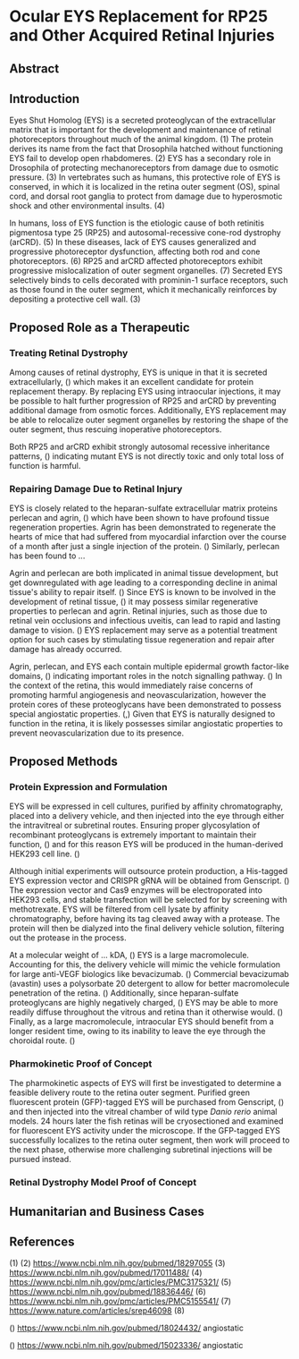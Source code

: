 # Ocular EYS Replacement for RP25 and Other Acquired Retinal Injuries

## Abstract

## Introduction

Eyes Shut Homolog (EYS) is a secreted proteoglycan of the extracellular matrix that is important for the development and maintenance of retinal photoreceptors throughout much of the animal kingdom. (1) The protein derives its name from the fact that Drosophila hatched without functioning EYS fail to develop open rhabdomeres. (2) EYS has a secondary role in Drosophila of protecting mechanoreceptors from damage due to osmotic pressure. (3) In vertebrates such as humans, this protective role of EYS is conserved, in which it is localized in the retina outer segment (OS), spinal cord, and dorsal root ganglia to protect from damage due to hyperosmotic shock and other environmental insults. (4)

In humans, loss of EYS function is the etiologic cause of both retinitis pigmentosa type 25 (RP25) and autosomal-recessive cone-rod dystrophy (arCRD). (5) In these diseases, lack of EYS causes generalized and progressive photoreceptor dysfunction, affecting both rod and cone photoreceptors. (6) RP25 and arCRD affected photoreceptors exhibit progressive mislocalization of outer segment organelles. (7) Secreted EYS selectively binds to cells decorated with prominin-1 surface receptors, such as those found in the outer segment, which it mechanically reinforces by depositing a protective cell wall. (3) 

## Proposed Role as a Therapeutic
### Treating Retinal Dystrophy
Among causes of retinal dystrophy, EYS is unique in that it is secreted extracellularly, () which makes it an excellent candidate for protein replacement therapy. By replacing EYS using intraocular injections, it may be possible to halt further progression of RP25 and arCRD by preventing additional damage from osmotic forces.  Additionally, EYS replacement may be able to relocalize outer segment organelles by restoring the shape of the outer segment, thus rescuing inoperative photoreceptors.

Both RP25 and arCRD exhibit strongly autosomal recessive inheritance patterns, () indicating mutant EYS is not directly toxic and only total loss of function is harmful.  

### Repairing Damage Due to Retinal Injury
EYS is closely related to the heparan-sulfate extracellular matrix proteins perlecan and agrin, () which have been shown to have profound tissue regeneration properties.  Agrin has been demonstrated to regenerate the hearts of mice that had suffered from myocardial infarction over the course of a month after just a single injection of the protein. ()  Similarly, perlecan has been found to ...

Agrin and perlecan are both implicated in animal tissue development, but get downregulated with age leading to a corresponding decline in animal tissue's ability to repair itself. () Since EYS is known to be involved in the development of retinal tissue, () it may possess similar regenerative properties to perlecan and agrin.  Retinal injuries, such as those due to retinal vein occlusions and infectious uveitis, can lead to rapid and lasting damage to vision. () EYS replacement may serve as a potential treatment option for such cases by stimulating tissue regeneration and repair after damage has already occurred.

Agrin, perlecan, and EYS each contain multiple epidermal growth factor-like domains, () indicating important roles in the notch signalling pathway. ()  In the context of the retina, this would immediately raise concerns of promoting harmful angiogenesis and neovascularization, however the protein cores of these proteoglycans have been demonstrated to possess special angiostatic properties. (,)   Given that EYS is naturally designed to function in the retina, it is likely possesses similar angiostatic properties to prevent neovascularization due to its presence.

## Proposed Methods
### Protein Expression and Formulation
EYS will be expressed in cell cultures, purified by affinity chromatography, placed into a delivery vehicle, and then injected into the eye through either the intravitreal or subretinal routes.  Ensuring proper glycosylation of recombinant proteoglycans is extremely important to maintain their function, () and for this reason EYS will be produced in the human-derived HEK293 cell line. () 

Although initial experiments will outsource protein production, a His-tagged EYS expression vector and CRISPR gRNA will be obtained from Genscript. () The expression vector and Cas9 enzymes will be electroporated into HEK293 cells, and stable transfection will be selected for by screening with methotrexate.  EYS will be filtered from cell lysate by affinity chromatography, before having its tag cleaved away with a protease.  The protein will then be dialyzed into the final delivery vehicle solution, filtering out the protease in the process.

At a molecular weight of ... kDA, () EYS is a large macromolecule.  Accounting for this, the delivery vehicle will mimic the vehicle formulation for large anti-VEGF biologics like bevacizumab. () Commercial bevacizumab (avastin) uses a polysorbate 20 detergent to allow for better macromolecule penetration of the retina. ()  Additionally, since heparan-sulfate proteoglycans are highly negatively charged, () EYS may be able to more readily diffuse throughout the vitrous and retina than it otherwise would. () Finally, as a large macromolecule, intraocular EYS should benefit from a longer resident time, owing to its inability to leave the eye through the choroidal route. ()

### Pharmokinetic Proof of Concept
The pharmokinetic aspects of EYS will first be investigated to determine a feasible delivery route to the retina outer segment.  Purified green fluorescent protein (GFP)-tagged EYS will be purchased from Genscript, () and then injected into the vitreal chamber of wild type *Danio rerio* animal models.  24 hours later the fish retinas will be cryosectioned and examined for fluorescent EYS activity under the microscope.  If the GFP-tagged EYS successfully localizes to the retina outer segment, then work will proceed to the next phase, otherwise more challenging subretinal injections will be pursued instead.

### Retinal Dystrophy Model Proof of Concept

## Humanitarian and Business Cases

## References


(1) 
(2) https://www.ncbi.nlm.nih.gov/pubmed/18297055
(3) https://www.ncbi.nlm.nih.gov/pubmed/17011488/
(4) https://www.ncbi.nlm.nih.gov/pmc/articles/PMC3175321/
(5) https://www.ncbi.nlm.nih.gov/pubmed/18836446/
(6) https://www.ncbi.nlm.nih.gov/pmc/articles/PMC5155541/
(7) https://www.nature.com/articles/srep46098
(8) 



() https://www.ncbi.nlm.nih.gov/pubmed/18024432/ angiostatic

() https://www.ncbi.nlm.nih.gov/pubmed/15023336/ angiostatic
